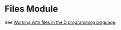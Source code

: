 Files Module
============

See [Working with files in the D programming language](http://nomad.uk.net/articles/working-with-files-in-the-d-programming-language.html).
